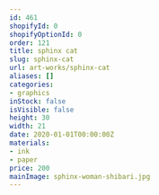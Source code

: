 ```yaml
---
id: 461
shopifyId: 0
shopifyOptionId: 0
order: 121
title: sphinx cat
slug: sphinx-cat
url: art-works/sphinx-cat
aliases: []
categories:
- graphics
inStock: false
isVisible: false
height: 30
width: 21
date: 2020-01-01T00:00:00Z
materials:
- ink
- paper
price: 200
mainImage: sphinx-woman-shibari.jpg
---
```

